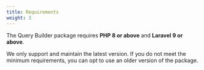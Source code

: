 ```yaml
---
title: Requirements
weight: 3
---
```


The Query Builder package requires **PHP 8 or above** and **Laravel 9 or above**. 

We only support and maintain the latest version. If you do not meet the minimum requirements, you can opt to use an older version of the package.

